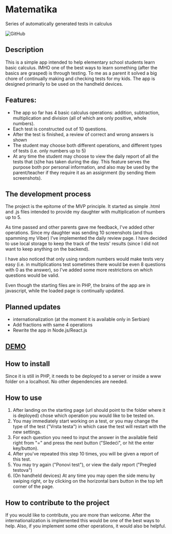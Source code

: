 # Matematika
Series of automatically generated tests in calculus

![GitHub](https://img.shields.io/github/license/DavidSili/matematika)

## Description
This is a simple app intended to help elementary school students learn basic calculus. IMHO one of the best ways to learn something (after the basics are grasped) is through testing. To me as a parent it solved a big chore of continually making and checking tests for my kids. The app is designed primarily to be used on the handheld devices. 

## Features:
- The app so far has 4 basic calculus operations: addition, subtraction, multiplication and division (all of which are only positive, whole numbers).
- Each test is constructed out of 10 questions.
- After the test is finished, a review of correct and wrong answers is shown
- The student may choose both different operations, and different types of tests (i.e. only numbers up to 5)
- At any time the student may choose to view the daily report of all the tests that (s)he has taken during the day. This feature serves the purpose both por personal information, and also may be used by the parent/teacher if they require it as an assignment (by sending them screenshots).

## The development process
The project is the epitome of the MVP principle. It started as simple .html and .js files intended to provide my daughter with multiplication of numbers up to 5.

As time passed and other parents gave me feedback, I've added other operations. Since my daughter was sending 10 screenshots (and thus spamming my Viber) I've implemented the daily review page. I have decided to use local storage to keep the track of the tests' results (since I did not want to keep anything on the backend).

I have also noticed that only using random numbers would make tests very easy (i.e. in multiplications test sometimes there would be even 8 questions with 0 as the answer), so I've added some more restrictions on which questions would be valid.

Even though the starting files are in PHP, the brains of the app are in javascript, while the loaded page is continually updated.

## Planned updates
- internationalization (at the moment it is available only in Serbian)
- Add fractions with same 4 operations
- Rewrite the app in Node.js/React.js

## [DEMO](http://davidsili.com/matematika/)

## How to install
Since it is still in PHP, it needs to be deployed to a server or inside a www folder on a localhost. No other dependencies are needed.

## How to use
1. After landing on the starting page (url should point to the folder where it is deployed) chose which operation you would like to be tested on.
2. You may immediately start working on a test, or you may change the type of the test ("Vrsta testa") in which case the test will restart with the new settings.
3. For each question you need to input the answer in the available field right from "=" and press the next button ("Sledeći", or hit the enter key/button).
4. After you've repeated this step 10 times, you will be given a report of this test.
5. You may try again ("Ponovi test"), or view the daily report ("Pregled testova")
6. (On handheld devices) At any time you may open the side menu by swiping right, or by clicking on the horizontal bars button in the top left corner of the page.

## How to contribute to the project
If you would like to contribute, you are more than welcome. After the internationalization is implemented this would be one of the best ways to help. Also, if you implement some other operations, it would also be helpful.
